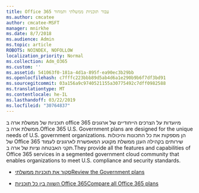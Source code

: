 ```yaml
---
title: Office 365 עבור תוכניות ממשלתי ותמחור
ms.author: cmcatee
author: cmcatee-MSFT
manager: mnirkhe
ms.date: 8/7/2018
ms.audience: Admin
ms.topic: article
ROBOTS: NOINDEX, NOFOLLOW
localization_priority: Normal
ms.collection: Adm_O365
ms.custom: ''
ms.assetid: 541063f0-181a-4d1a-895f-ea90ec3b29bb
ms.openlocfilehash: c7fffc223bbb89d5ab4d6a1e290b9b6f7df3bd91
ms.sourcegitcommit: 03a156a9c9740521155a30775492c7dff0982588
ms.translationtype: MT
ms.contentlocale: he-IL
ms.lasthandoff: 03/22/2019
ms.locfileid: "30764837"
---
```

<span data-ttu-id="08510-102">תוכניות של ממשלת ארה ב office 365 מיועדות על הצרכים הייחודיים של ארגונים ממשלת ארה ב.</span><span class="sxs-lookup"><span data-stu-id="08510-102">Office 365 U.S. Government plans are designed for the unique needs of U.S. government organizations.</span></span> <span data-ttu-id="08510-103">הן מספקות את כל התכונות והיכולות של Office 365 שירותים בקהילה הענן ממשלת מקוטע המאפשרת לארגונים לעמוד תקני האבטחה וציות של ארה ב.</span><span class="sxs-lookup"><span data-stu-id="08510-103">They provide all the features and capabilities of Office 365 services in a segmented government cloud community that enables organizations to meet U.S. compliance and security standards.</span></span>
  
- [<span data-ttu-id="08510-104">סקור את תוכניות ממשלתי</span><span class="sxs-lookup"><span data-stu-id="08510-104">Review the Government plans</span></span>](https://products.office.com/government/compare-office-365-government-plans)
    
- [<span data-ttu-id="08510-105">השווה בין כל תוכניות Office 365</span><span class="sxs-lookup"><span data-stu-id="08510-105">Compare all Office 365 plans</span></span>](https://products.office.com/business/compare-more-office-365-for-business-plans)
    

